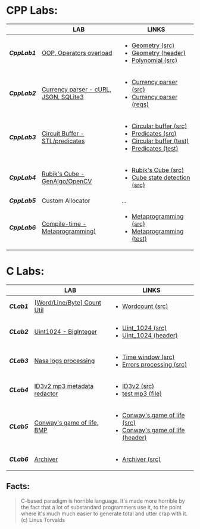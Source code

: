 # CPP Labs:
| | LAB      |     LINKS     |
|-|----------|-------------|
|***CppLab1***|[OOP, Operators overload](https://github.com/Lopa10ko/ITMO-programming-2021-2022/blob/main/cpplab1/cpplab1_OOP.pdf)|<ul><li>[Geometry (src)](https://github.com/Lopa10ko/ITMO-programming-2021-2022/blob/main/cpplab1/cpplab1.cpp)</li><li> [Geometry (header)](https://github.com/Lopa10ko/ITMO-programming-2021-2022/blob/main/cpplab1/cpplab1.h)</li><li>[Polynomial (src)](https://github.com/Lopa10ko/ITMO-programming-2021-2022/blob/main/cpplab1/overload.cpp)</li></ul>|
|***CppLab2***|[Currency parser - cURL, JSON, SQLite3](https://github.com/Lopa10ko/ITMO-programming-2021-2022/blob/main/cpplab2/lab2.pdf)|<ul><li>[Currency parser (src)](https://github.com/Lopa10ko/ITMO-programming-2021-2022/blob/main/cpplab2/testt.cpp)</li><li>[Currency parser (reqs)](https://github.com/Lopa10ko/ITMO-programming-2021-2022/blob/main/cpplab2/console_db.txt)</li></ul>|
|***CppLab3***|[Circuit Buffer - STL/predicates](https://github.com/Lopa10ko/ITMO-programming-2021-2022/blob/main/cpplab3/lab3_stl.pdf)|<ul><li>[Circular buffer (src)](https://github.com/Lopa10ko/ITMO-programming-2021-2022/blob/main/cpplab3/circular.hpp)</li><li>[Predicates (src)](https://github.com/Lopa10ko/ITMO-programming-2021-2022/blob/main/cpplab3/predicates.hpp)</li><li>[Circular buffer (test)](https://github.com/Lopa10ko/ITMO-programming-2021-2022/blob/main/cpplab3/testing_circular.cpp)</li><li>[Predicates (test)](https://github.com/Lopa10ko/ITMO-programming-2021-2022/blob/main/cpplab3/test_predicates.cpp)</li></ul>|
|***CppLab4***|[Rubik's Cube - GenAlgo/OpenCV](https://github.com/Lopa10ko/ITMO-programming-2021-2022/blob/main/cpplab4/cpplab4_RubiksCube.pdf)|<ul><li>[Rubik's Cube (src)](https://github.com/Lopa10ko/ITMO-programming-2021-2022/blob/main/cpplab4/cube)</li><li>[Cube state detection (src)](https://github.com/Lopa10ko/ITMO-programming-2021-2022/blob/main/cpplab4/main.cpp)</li></ul>|
|***CppLab5***|Custom Allocator|...|
|***CppLab6***|[Compile-time - Metaprogramming)](https://github.com/Lopa10ko/ITMO-programming-2021-2022/blob/main/cpplab6/cpplab6_metaprogramming.pdf)|<ul><li>[Metaprogramming (src)](https://github.com/Lopa10ko/ITMO-programming-2021-2022/blob/main/cpplab6/meta.hpp)</li><li>[Metaprogramming (test)](https://github.com/Lopa10ko/ITMO-programming-2021-2022/blob/main/cpplab6/test_meta.cpp)</li></ul>|

<!-- CppLab1 (OOP, Operators overload):
* [OOP (src)](https://github.com/Lopa10ko/ITMO-programming-2021-2022/blob/main/cpplab1/cpplab1.cpp)
* [OOP header (src)](https://github.com/Lopa10ko/ITMO-programming-2021-2022/blob/main/cpplab1/cpplab1.h)
* [Operators overload (src)](https://github.com/Lopa10ko/ITMO-programming-2021-2022/blob/main/cpplab1/overload.cpp)
* [OOP (task)](https://github.com/Lopa10ko/ITMO-programming-2021-2022/blob/main/cpplab1/cpplab1_OOP.pdf)

CppLab2 (cURL, JSON, SQLite3: Automatic currency parser):
* [Currency_parser (src)](https://github.com/Lopa10ko/ITMO-programming-2021-2022/blob/main/cpplab2/testt.cpp)
* [Currency_parser (requiremets)](https://github.com/Lopa10ko/ITMO-programming-2021-2022/blob/main/cpplab2/console_db.txt)
* [Currency_parser (task)](https://github.com/Lopa10ko/ITMO-programming-2021-2022/blob/main/cpplab2/lab2.pdf) -->
<!-- 
CppLab3 (Circuit Buffer - STL/predicates):
* [Circular buffer (src)](https://github.com/Lopa10ko/ITMO-programming-2021-2022/blob/main/cpplab3/circular.hpp)
* [Predicates (src)](https://github.com/Lopa10ko/ITMO-programming-2021-2022/blob/main/cpplab3/predicates.hpp)
* [Buffer tests (test)](https://github.com/Lopa10ko/ITMO-programming-2021-2022/blob/main/cpplab3/testing_circular.cpp)
* [Predicates tests (test)](https://github.com/Lopa10ko/ITMO-programming-2021-2022/blob/main/cpplab3/test_predicates.cpp)
* [STL&predicates (task)](https://github.com/Lopa10ko/ITMO-programming-2021-2022/blob/main/cpplab3/lab3_stl.pdf) -->

<!-- CppLab4 (Rubik's Cube - GenAlgo/OpenCV):
* [Rubik's Cube architecture (src)](https://github.com/Lopa10ko/ITMO-programming-2021-2022/blob/main/cpplab4/cube)
* [OpenCV live detection (src)](https://github.com/Lopa10ko/ITMO-programming-2021-2022/blob/main/cpplab4/main.cpp)
* [Rubik's Cube (task)](https://github.com/Lopa10ko/ITMO-programming-2021-2022/blob/main/cpplab4/cpplab4_RubiksCube.pdf) -->

# C Labs:
| | LAB      |     LINKS     |
|-|----------|-------------|
|***CLab1***|[[Word/Line/Byte] Count Util](https://github.com/Lopa10ko/ITMO-programming-2021-2022/blob/main/clab1/WordCount.pdf)|<ul><li>[Wordcount (src)](https://github.com/Lopa10ko/ITMO-programming-2021-2022/blob/main/clab1/clab1.c)</li></ul>|
|***CLab2***|[Uint1024 - BigInteger](https://github.com/Lopa10ko/ITMO-programming-2021-2022/blob/main/clab2/uint1024_t.pdf)|<ul><li>[Uint_1024 (src)](https://github.com/Lopa10ko/ITMO-programming-2021-2022/blob/main/clab2/clab2.c)</li><li>[Uint_1024 (header)](https://github.com/Lopa10ko/ITMO-programming-2021-2022/blob/main/clab2/clab2.h)</li></ul>|
|***CLab3***|[Nasa logs processing](https://github.com/Lopa10ko/ITMO-programming-2021-2022/blob/main/clab3/LAB3_server_logs.pdf)|<ul><li>[Time window (src)](https://github.com/Lopa10ko/ITMO-programming-2021-2022/blob/main/clab3/clab3_time.c)</li><li>[Errors processing (src)](https://github.com/Lopa10ko/ITMO-programming-2021-2022/blob/main/clab3/clab3_codes.c)</li></ul>|
|***CLab4***|[ID3v2 mp3 metadata redactor](https://github.com/Lopa10ko/ITMO-programming-2021-2022/blob/main/clab4/lab4.pdf)|<ul><li>[ID3v2 (src)](https://github.com/Lopa10ko/ITMO-programming-2021-2022/blob/main/clab4/clab4.c)</li><li>[test mp3 (file)](https://github.com/Lopa10ko/ITMO-programming-2021-2022/blob/main/clab4/test.mp3)</li></ul>|
|***CLab5***|[Conway's game of life, BMP](https://github.com/Lopa10ko/ITMO-programming-2021-2022/blob/main/clab5/clab5.pdf)|<ul><li>[Conway's game of life (src)](https://github.com/Lopa10ko/ITMO-programming-2021-2022/blob/main/clab5/clab5.c)</li><li>[Conway's game of life (header)](https://github.com/Lopa10ko/ITMO-programming-2021-2022/blob/main/clab5/clab5.h)</li></ul>|
|***CLab6***|[Archiver](https://github.com/Lopa10ko/ITMO-programming-2021-2022/blob/main/clab6/Archiver.pdf)|<ul><li>[Archiver (src)](https://github.com/Lopa10ko/ITMO-programming-2021-2022/blob/main/clab6/clab6.c)</li></ul>|

<!-- CLab1 (WordCount utility):
* [Wordcount (src)](https://github.com/Lopa10ko/ITMO-programming-2021-2022/blob/main/clab1/clab1.c)
* [Wordcount (task)](https://github.com/Lopa10ko/ITMO-programming-2021-2022/blob/main/clab1/WordCount.pdf)
 -->
<!-- CLab2 (uint_1024 implementation):
* [Uint_1024 (src)](https://github.com/Lopa10ko/ITMO-programming-2021-2022/blob/main/clab2/clab2.c)
* [Uint_1024 header (src)](https://github.com/Lopa10ko/ITMO-programming-2021-2022/blob/main/clab2/clab2.h) -->
<!--  
CLab3 (Nasa logs processing):
* [Time window (src)](https://github.com/Lopa10ko/ITMO-programming-2021-2022/blob/main/clab3/clab3_time.c)
* [Errors processing (src)](https://github.com/Lopa10ko/ITMO-programming-2021-2022/blob/main/clab3/clab3_codes.c)
* [Logs (task)](https://github.com/Lopa10ko/ITMO-programming-2021-2022/blob/main/clab3/LAB3_server_logs.pdf) -->

<!-- CLab4 (ID3v2 mp3 metadata redactor):
* [ID3v2 (src)](https://github.com/Lopa10ko/ITMO-programming-2021-2022/blob/main/clab4/clab4.c)
* [test mp3 (file)](https://github.com/Lopa10ko/ITMO-programming-2021-2022/blob/main/clab4/test.mp3)
* [ID3v2 (task)](https://github.com/Lopa10ko/ITMO-programming-2021-2022/blob/main/clab4/lab4.pdf) -->

<!-- CLab5 (Conway's game of life, BMP):
* [Conway's game of life task (src)](https://github.com/Lopa10ko/ITMO-programming-2021-2022/blob/main/clab5/clab5.c)
* [Conway's game of life task header (src)](https://github.com/Lopa10ko/ITMO-programming-2021-2022/blob/main/clab5/clab5.h)
* [Conway's game of life (task)](https://github.com/Lopa10ko/ITMO-programming-2021-2022/blob/main/clab5/clab5.pdf) -->
<!-- 
CLab6 (Archiver):
* [Archiver (src)](https://github.com/Lopa10ko/ITMO-programming-2021-2022/blob/main/clab6/clab6.c)
* [Archiver (task)](https://github.com/Lopa10ko/ITMO-programming-2021-2022/blob/main/clab6/Archiver.pdf)
 -->
 
## Facts:
> C-based paradigm is horrible language. It's made more horrible by the fact that a lot of substandard programmers use it, to the point where it's much much easier to generate total and utter crap with it. (c) Linus Torvalds


